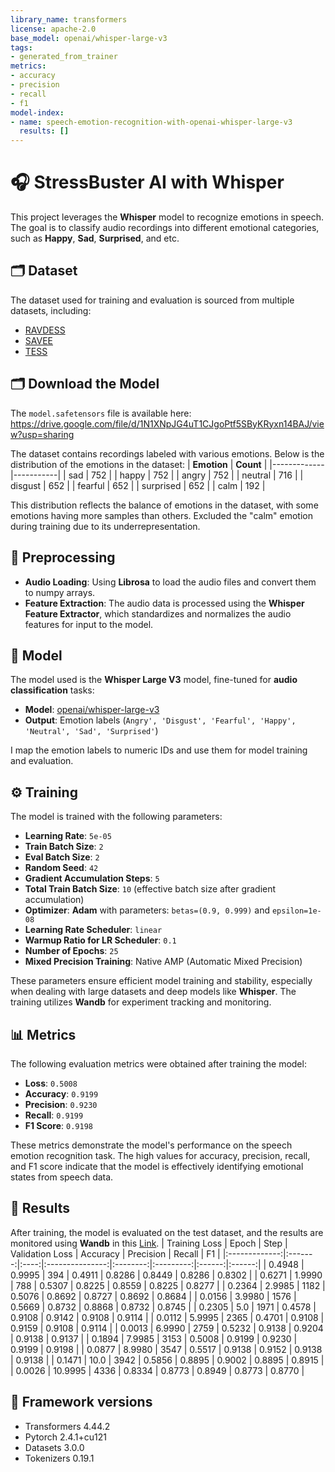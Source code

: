 ```yaml
---
library_name: transformers
license: apache-2.0
base_model: openai/whisper-large-v3
tags:
- generated_from_trainer
metrics:
- accuracy
- precision
- recall
- f1
model-index:
- name: speech-emotion-recognition-with-openai-whisper-large-v3
  results: []
---
```


<!-- This model card has been generated automatically according to the information the Trainer had access to. You
should probably proofread and complete it, then remove this comment. -->


# 🎧 **StressBuster AI with Whisper**
This project leverages the **Whisper** model to recognize emotions in speech. The goal is to classify audio recordings into different emotional categories, such as **Happy**, **Sad**, **Surprised**, and etc.


## 🗂 **Dataset**
The dataset used for training and evaluation is sourced from multiple datasets, including:
- [RAVDESS](https://zenodo.org/records/1188976#.XsAXemgzaUk)
- [SAVEE](https://www.kaggle.com/datasets/ejlok1/surrey-audiovisual-expressed-emotion-savee/data)
- [TESS](https://tspace.library.utoronto.ca/handle/1807/24487)

## 🗂 **Download the Model**
The `model.safetensors` file is available here: https://drive.google.com/file/d/1N1XNpJG4uT1CJgoPtf5SByKRyxn14BAJ/view?usp=sharing

The dataset contains recordings labeled with various emotions. Below is the distribution of the emotions in the dataset:
| **Emotion** | **Count** |
|-------------|-----------|
| sad         | 752       |
| happy       | 752       |
| angry       | 752       |
| neutral     | 716       |
| disgust     | 652       |
| fearful     | 652       |
| surprised   | 652       |
| calm        | 192       |

This distribution reflects the balance of emotions in the dataset, with some emotions having more samples than others. Excluded the "calm" emotion during training due to its underrepresentation.


## 🎤 **Preprocessing**
- **Audio Loading**: Using **Librosa** to load the audio files and convert them to numpy arrays.
- **Feature Extraction**: The audio data is processed using the **Whisper Feature Extractor**, which standardizes and normalizes the audio features for input to the model.


## 🔧 **Model**
The model used is the **Whisper Large V3** model, fine-tuned for **audio classification** tasks:
- **Model**: [openai/whisper-large-v3](https://huggingface.co/openai/whisper-large-v3) 
- **Output**: Emotion labels (`Angry', 'Disgust', 'Fearful', 'Happy', 'Neutral', 'Sad', 'Surprised'`)
  
I map the emotion labels to numeric IDs and use them for model training and evaluation.


## ⚙️ **Training**
The model is trained with the following parameters:
- **Learning Rate**: `5e-05`  
- **Train Batch Size**: `2`
- **Eval Batch Size**: `2`
- **Random Seed**: `42`  
- **Gradient Accumulation Steps**: `5`  
- **Total Train Batch Size**: `10` (effective batch size after gradient accumulation)
- **Optimizer**: **Adam** with parameters: `betas=(0.9, 0.999)` and `epsilon=1e-08`
- **Learning Rate Scheduler**: `linear`
- **Warmup Ratio for LR Scheduler**: `0.1`
- **Number of Epochs**: `25`
- **Mixed Precision Training**: Native AMP (Automatic Mixed Precision)
  
These parameters ensure efficient model training and stability, especially when dealing with large datasets and deep models like **Whisper**.
The training utilizes **Wandb** for experiment tracking and monitoring.


## 📊 **Metrics**
The following evaluation metrics were obtained after training the model:
- **Loss**: `0.5008`
- **Accuracy**: `0.9199`
- **Precision**: `0.9230`
- **Recall**: `0.9199`
- **F1 Score**: `0.9198`
  
These metrics demonstrate the model's performance on the speech emotion recognition task. The high values for accuracy, precision, recall, and F1 score indicate that the model is effectively identifying emotional states from speech data.


## 🧪 **Results**
After training, the model is evaluated on the test dataset, and the results are monitored using **Wandb** in this [Link](https://wandb.ai/firdhoworking-sepuluh-nopember-institute-of-technology/speech-emotion-recognition-with-whisper?nw=nwuserfirdhoworking).
| Training Loss | Epoch   | Step | Validation Loss | Accuracy | Precision | Recall | F1     |
|:-------------:|:-------:|:----:|:---------------:|:--------:|:---------:|:------:|:------:|
| 0.4948        | 0.9995  | 394  | 0.4911          | 0.8286   | 0.8449    | 0.8286 | 0.8302 |
| 0.6271        | 1.9990  | 788  | 0.5307          | 0.8225   | 0.8559    | 0.8225 | 0.8277 |
| 0.2364        | 2.9985  | 1182 | 0.5076          | 0.8692   | 0.8727    | 0.8692 | 0.8684 |
| 0.0156        | 3.9980  | 1576 | 0.5669          | 0.8732   | 0.8868    | 0.8732 | 0.8745 |
| 0.2305        | 5.0     | 1971 | 0.4578          | 0.9108   | 0.9142    | 0.9108 | 0.9114 |
| 0.0112        | 5.9995  | 2365 | 0.4701          | 0.9108   | 0.9159    | 0.9108 | 0.9114 |
| 0.0013        | 6.9990  | 2759 | 0.5232          | 0.9138   | 0.9204    | 0.9138 | 0.9137 |
| 0.1894        | 7.9985  | 3153 | 0.5008          | 0.9199   | 0.9230    | 0.9199 | 0.9198 |
| 0.0877        | 8.9980  | 3547 | 0.5517          | 0.9138   | 0.9152    | 0.9138 | 0.9138 |
| 0.1471        | 10.0    | 3942 | 0.5856          | 0.8895   | 0.9002    | 0.8895 | 0.8915 |
| 0.0026        | 10.9995 | 4336 | 0.8334          | 0.8773   | 0.8949    | 0.8773 | 0.8770 |




## 🎯 Framework versions
- Transformers 4.44.2
- Pytorch 2.4.1+cu121
- Datasets 3.0.0
- Tokenizers 0.19.1
